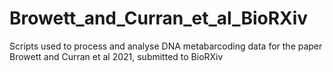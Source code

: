 # Browett_and_Curran_et_al_BioRXiv
Scripts used to process and analyse DNA metabarcoding data for the paper Browett and Curran et al 2021, submitted to BioRXiv
